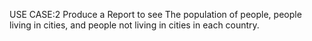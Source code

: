 USE CASE:2 Produce a Report to see The population of people, people living in cities, and people not living in cities in each country.